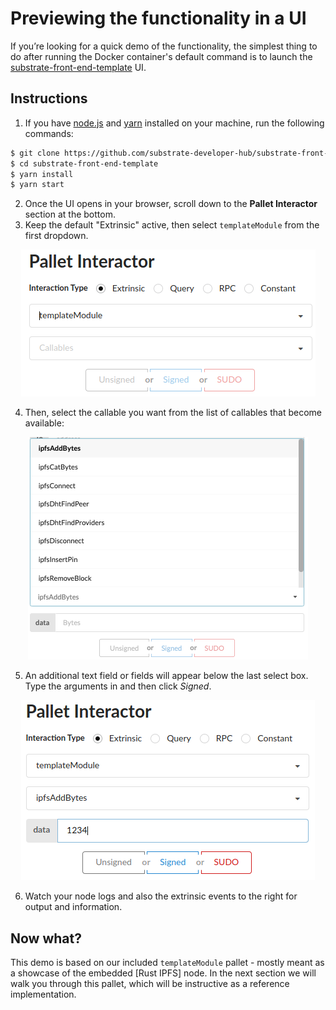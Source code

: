 # Previewing the functionality in a UI

If you’re looking for a quick demo of the functionality, the simplest thing to do after running the
Docker container's default command is to launch the [substrate-front-end-template] UI.

## Instructions

1. If you have [node.js] and [yarn] installed on your machine, run the following commands:

```bash
$ git clone https://github.com/substrate-developer-hub/substrate-front-end-template
$ cd substrate-front-end-template
$ yarn install
$ yarn start
```

2. Once the UI opens in your browser, scroll down to the **Pallet Interactor** section at the bottom.
3. Keep the default "Extrinsic" active, then select `templateModule` from the first dropdown.

<center><img alt="" src="./img/pallet-interactor-1.png" /></center>

4. Then, select the callable you want from the list of callables that become available:

<center><img alt="" src="./img/pallet-interactor-2.png" /></center>

5. An additional text field or fields will appear below the last select box. Type the arguments
in and then click *Signed*.

<center><img alt="" src="./img/pallet-interactor-3.png" /></center>

6. Watch your node logs and also the extrinsic events to the right for
output and information.

## Now what?

This demo is based on our included `templateModule` pallet - mostly meant as a showcase
of the embedded [Rust IPFS] node. In the next section we will walk you through this pallet,
which will be instructive as a reference implementation.

[node.js]: https://nodejs.org
[yarn]: https://yarnpkg.com
[substrate-front-end-template]: https://github.com/substrate-developer-hub/substrate-front-end-template
